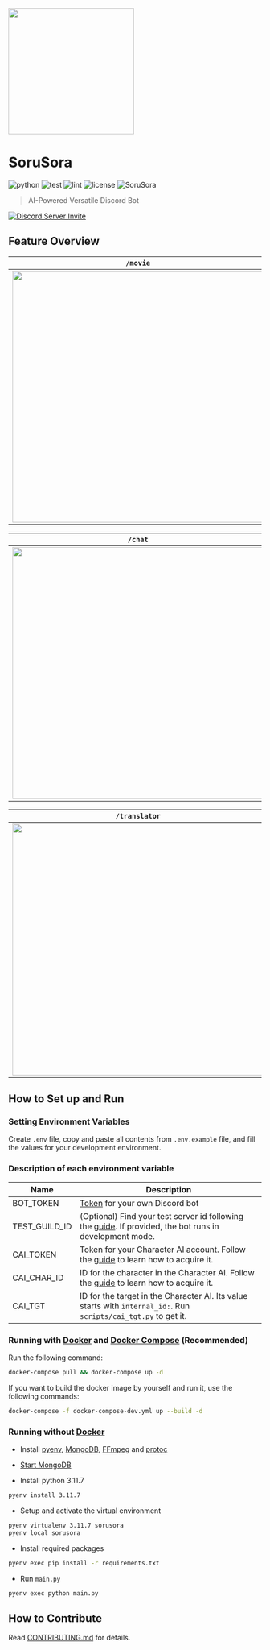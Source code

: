 <img width="250" src="https://github.com/SeoulSKY/SoruSora/assets/48105703/08369937-4e80-4acf-b979-164f39dff5d7">

# SoruSora

![python](https://img.shields.io/badge/python-v3.11-blue) ![test](https://github.com/SeoulSKY/SoruSora/actions/workflows/pytest.yml/badge.svg) ![lint](https://github.com/SeoulSKY/SoruSora/actions/workflows/pylint.yml/badge.svg) ![license](https://img.shields.io/github/license/SeoulSKY/SoruSora) ![SoruSora](https://img.shields.io/badge/SoruSora-online-green?style=flat&logo=discord)

> AI-Powered Versatile Discord Bot

[![Discord Server Invite](http://invidget.switchblade.xyz/kQZDJJB)](https://discord.gg/kQZDJJB)

## Feature Overview

| `/movie` |
|--------------|
| <img style="width: 500px; height: auto" src="https://github.com/SeoulSKY/SoruSora/assets/48105703/b20ed72f-55e0-4787-9428-c1f925ab3a0a"> |

| `/chat` |
|--------------|
| <img style="width: 500px; height: auto" src="https://github.com/SeoulSKY/SoruSora/assets/48105703/7f3eacda-87ac-45e0-a80a-6e6458752c82"> |

| `/translator`  |
| ------------ |
| <img style="width: 500px; height: auto" src="https://github.com/SeoulSKY/SoruSora/assets/48105703/5f84e863-c5c8-494f-a10d-064e3d9f64c7"> |

## How to Set up and Run

### Setting Environment Variables

Create `.env` file, copy and paste all contents from `.env.example` file, and fill the values for your development environment.

### Description of each environment variable

| Name                                 | Description                                                                                                                                                                                                    |
|--------------------------------------|----------------------------------------------------------------------------------------------------------------------------------------------------------------------------------------------------------------|
| BOT_TOKEN                            | [Token](https://discord.com/developers/applications) for your own Discord bot                                                                                                                                  |
| TEST_GUILD_ID                        | (Optional) Find your test server id following the [guide](https://support.discord.com/hc/en-us/articles/206346498-Where-can-I-find-my-User-Server-Message-ID-). If provided, the bot runs in development mode. |
| CAI_TOKEN                            | Token for your Character AI account. Follow the [guide](https://pycai.gitbook.io/welcome/api/values) to learn how to acquire it.                                                                               |
| CAI_CHAR_ID                          | ID for the character in the Character AI. Follow the [guide](https://pycai.gitbook.io/welcome/api/values) to learn how to acquire it.                                                                          |
| CAI_TGT                              | ID for the target in the Character AI. Its value starts with `internal_id:`. Run `scripts/cai_tgt.py` to get it.                                                                                               |

### Running with [Docker](https://www.docker.com) and [Docker Compose](https://docs.docker.com/compose/install/) (Recommended)

Run the following command:

```bash
docker-compose pull && docker-compose up -d
```

If you want to build the docker image by yourself and run it, use the following commands:

```bash
docker-compose -f docker-compose-dev.yml up --build -d
```

### Running without [Docker](https://www.docker.com)

* Install [pyenv](https://github.com/pyenv/pyenv#installation), [MongoDB](https://www.mongodb.com/docs/manual/administration/install-community/), [FFmpeg](https://ffmpeg.org/download.html) and [protoc](https://grpc.io/docs/protoc-installation/)

* [Start MongoDB](https://www.mongodb.com/docs/manual/tutorial/install-mongodb-on-os-x/#run-mongodb-community-edition)

* Install python 3.11.7

```bash
pyenv install 3.11.7
```

* Setup and activate the virtual environment

```bash
pyenv virtualenv 3.11.7 sorusora
pyenv local sorusora
```

* Install required packages

```bash
pyenv exec pip install -r requirements.txt
```

* Run `main.py`

```bash
pyenv exec python main.py
```

## How to Contribute

Read [CONTRIBUTING.md](https://github.com/SeoulSKY/SoruSora/blob/master/docs/CONTRIBUTING.md) for details.
